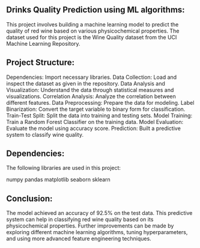 Drinks Quality Prediction using ML algorithms:
-----------------------------------------------

This project involves building a machine learning model to predict the quality of red wine based on various physicochemical properties. The dataset used for this project is the Wine Quality dataset from the UCI Machine Learning Repository.

Project Structure:
--------------------------
Dependencies: Import necessary libraries.
Data Collection: Load and inspect the dataset as given in the repository.
Data Analysis and Visualization: Understand the data through statistical measures and visualizations.
Correlation Analysis: Analyze the correlation between different features.
Data Preprocessing: Prepare the data for modeling.
Label Binarization: Convert the target variable to binary form for classification.
Train-Test Split: Split the data into training and testing sets.
Model Training: Train a Random Forest Classifier on the training data.
Model Evaluation: Evaluate the model using accuracy score.
Prediction: Built a predictive system to classify wine quality.

Dependencies:
---------------
The following libraries are used in this project:

numpy
pandas
matplotlib
seaborn
sklearn

Conclusion:
---------------
The model achieved an accuracy of 92.5% on the test data. This predictive system can help in classifying red wine quality based on its physicochemical properties. Further improvements can be made by exploring different machine learning algorithms, tuning hyperparameters, and using more advanced feature engineering techniques.







